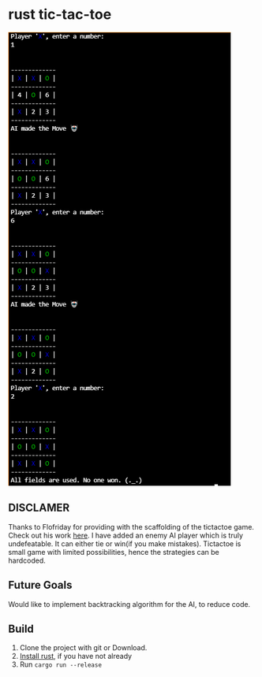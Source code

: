 # rust tic-tac-toe
![Screenshot](./img/tictactoe.png)
## DISCLAMER
Thanks to Flofriday for providing with the scaffolding of the tictactoe game. Check out his work [here](https://github.com/flofriday/tictactoe/releases).
I have added an enemy AI player which is truly undefeatable. It can either tie or win(if you make mistakes).
Tictactoe is small game with limited possibilities, hence the strategies can be hardcoded. 

## Future Goals
Would like to implement backtracking algorithm for the AI, to reduce code.

## Build
1. Clone the project with git or Download.
2. [Install rust](https://www.rust-lang.org/en-US/install.html), if you have not already
3. Run `cargo run --release`
